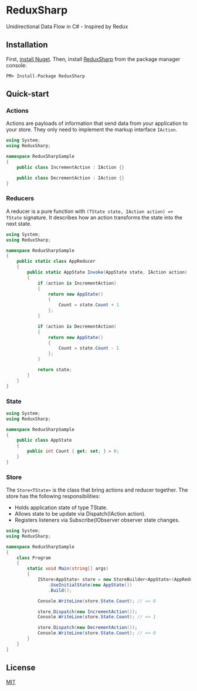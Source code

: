 # ReduxSharp

Unidirectional Data Flow in C# - Inspired by Redux


## Installation

First, [install Nuget](http://docs.nuget.org/docs/start-here/installing-nuget).
Then, install [ReduxSharp](http://www.nuget.org/packages/ReduxSharp) from the package manager console:

```
PM> Install-Package ReduxSharp
```


## Quick-start

### Actions

Actions are payloads of information that send data from your application to your store.
They only need to implement the markup interface `IAction`.

```cs
using System;
using ReduxSharp;

namespace ReduxSharpSample
{
    public class IncrementAction : IAction {}

    public class DecrementAction : IAction {}
}
```

### Reducers

A reducer is a pure function with `(TState state, IAction action) => TState` signature.
It describes how an action transforms the state into the next state.

```cs
using System;
using ReduxSharp;

namespace ReduxSharpSample
{
    public static class AppReducer
    {
        public static AppState Invoke(AppState state, IAction action)
        {
            if (action is IncrementAction)
            {
                return new AppState()
                {
                    Count = state.Count + 1
                };
            }

            if (action is DecrementAction)
            {
                return new AppState()
                {
                    Count = state.Count - 1
                };
            }

            return state;
        }
    }
}
```

### State

```cs
using System;
using ReduxSharp;

namespace ReduxSharpSample
{
    public class AppState
    {
        public int Count { get; set; } = 0;
    }
}
```

### Store

The `Store<TState>` is the class that bring actions and reducer together.
The store has the following responsibilities:

- Holds application state of type TState.
- Allows state to be update via Dispatch(IAction action).
- Registers listeners via Subscribe(IObserver observer state changes.


```c#
using System;
using ReduxSharp;

namespace ReduxSharpSample
{
    class Program
    {
        static void Main(string[] args)
        {
            IStore<AppState> store = new StoreBuilder<AppState>(AppReducer.Invoke)
                .UseInitialState(new AppState())
                .Build();

            Console.WriteLine(store.State.Count); // => 0

            store.Dispatch(new IncrementAction());
            Console.WriteLine(store.State.Count); // => 1

            store.Dispatch(new DecrementAction());
            Console.WriteLine(store.State.Count); // => 0
        }
    } 
}
```

## License

[MIT](https://opensource.org/licenses/MIT)


